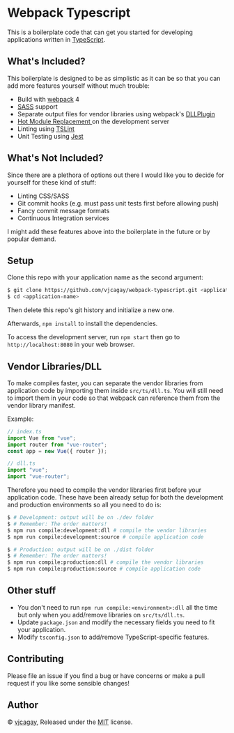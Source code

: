 # Webpack Typescript
This is a boilerplate code that can get you started for developing applications written in [TypeScript](http://www.typescriptlang.org).

## What's Included?
This boilerplate is designed to be as simplistic as it can be so that you can add more features yourself without much trouble:

- Build with [webpack](https://webpack.js.org) 4
- [SASS](https://sass-lang.com) support
- Separate output files for vendor libraries using webpack's [DLLPlugin](https://webpack.js.org/plugins/dll-plugin)
- [Hot Module Replacement ](https://webpack.js.org/concepts/hot-module-replacement) on the development server
- Linting using [TSLint](https://palantir.github.io/tslint/)
- Unit Testing using [Jest](https://facebook.github.io/jest/)

## What's Not Included?
Since there are a plethora of options out there I would like you to decide for yourself for these kind of stuff:

- Linting CSS/SASS
- Git commit hooks (e.g. must pass unit tests first before allowing push)
- Fancy commit message formats
- Continuous Integration services

I might add these features above into the boilerplate in the future or by popular demand.

## Setup
Clone this repo with your application name as the second argument:
```bash
$ git clone https://github.com/vjcagay/webpack-typescript.git <application-name>
$ cd <application-name>
```

Then delete this repo's git history and initialize a new one.

Afterwards, `npm install` to install the dependencies.

To access the development server, run `npm start` then go to `http://localhost:8080` in your web browser.

## Vendor Libraries/DLL
To make compiles faster, you can separate the vendor libraries from application code by importing them inside `src/ts/dll.ts`. You will still need to import them in your code so that webpack can reference them from the vendor library manifest.

Example:
```typescript
// index.ts
import Vue from "vue";
import router from "vue-router";
const app = new Vue({ router });
```

```typescript
// dll.ts
import "vue";
import "vue-router";
```

Therefore you need to compile the vendor libraries first before your application code. These have been already setup for both the development and production environments so all you need to do is:

```bash
$ # Development: output will be on ./dev folder
$ # Remember: The order matters!
$ npm run compile:development:dll # compile the vendor libraries
$ npm run compile:development:source # compile application code
```

```bash
$ # Production: output will be on ./dist folder
$ # Remember: The order matters!
$ npm run compile:production:dll # compile the vendor libraries
$ npm run compile:production:source # compile application code
```

## Other stuff
- You don't need to run `npm run compile:<environment>:dll` all the time but only when you add/remove libraries on `src/ts/dll.ts`.
- Update `package.json` and modify the necessary fields you need to fit your application.
- Modify `tsconfig.json` to add/remove TypeScript-specific features.

## Contributing
Please file an issue if you find a bug or have concerns or make a pull request if you like some sensible changes!

## Author
© [vjcagay](https://github.com/vjcagay), Released under the [MIT](https://github.com/vjcagay/webpack-typescript/blob/master/LICENSE) license.
